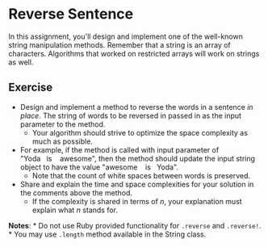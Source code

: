 # Reverse Sentence
In this assignment, you'll design and implement one of the well-known string manipulation methods.
Remember that a string is an array of characters. Algorithms that worked on restricted arrays will work on strings as well.

## Exercise
* Design and implement a method to reverse the words in a sentence *in place*. The string of words to be reversed in passed in as the input parameter to the method.
    * Your algorithm should strive to optimize the space complexity as much as possible.
* For example, if the method is called with input parameter of "Yoda&nbsp;&nbsp;&nbsp;is&nbsp;&nbsp;&nbsp;&nbsp;awesome", then the method should update the input string object to have the value "awesome&nbsp;&nbsp;&nbsp;&nbsp;is&nbsp;&nbsp;&nbsp;Yoda".
    * Note that the count of white spaces between words is preserved.
* Share and explain the time and space complexities for your solution in the comments above the method.
    * If the complexity is shared in terms of *n*, your explanation must explain what *n* stands for.

<b>Notes</b>:
    * Do not use Ruby provided functionality for `.reverse` and `.reverse!`.
    * You may use `.length` method available in the String class.
